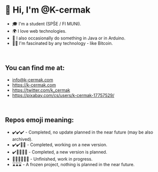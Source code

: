 # 👋 Hi, I'm @K-cermak

- 🎓 I'm a student (SPŠE / FI MUNI).<br>
- 🌍 I love web technologies.
- 🐒 I also occasionally do something in Java or in Arduino.
- 👩‍💻 I'm fascinated by any technology - like Bitcoin.

<br>

## You can find me at:
  - info@k-cermak.com
  - https://k-cermak.com
  - https://twitter.com/k_cermak
  - https://pixabay.com/cs/users/k-cermak-17757529/

<br>

## Repos emoji meaning:
  - ✔️✔️✔️ - Completed, no update planned in the near future (may be also archived).
  - ✔️✔️👨‍💻 - Completed, working on a new version.
  - ✔️👨‍💻👨‍💻 - Completed, a new version is planned.
  - 👨‍💻👨‍💻👨‍💻 - Unfinished, work in progress.
  - ⌛⌛⌛ - A frozen project, nothing is planned in the near future.
